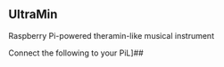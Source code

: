 UltraMin
--------
Raspberry Pi-powered theramin-like musical instrument

Connect the following to your PiL]##
